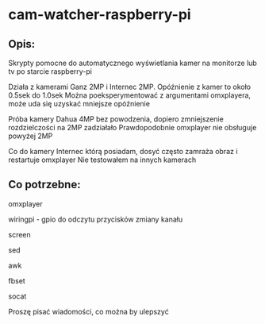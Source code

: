 # cam-watcher-raspberry-pi

## Opis:

Skrypty pomocne do automatycznego wyświetlania kamer na monitorze lub tv
po starcie raspberry-pi

Działa z kamerami Ganz 2MP i Internec 2MP.
Opóźnienie z kamer to około 0.5sek do 1.0sek
Można poeksperymentować z argumentami omxplayera,
może uda się uzyskać mniejsze opóźnienie

Próba kamery Dahua 4MP bez powodzenia, 
dopiero zmniejszenie rozdzielczości na 2MP zadziałało
Prawdopodobnie omxplayer nie obsługuje powyżej 2MP

Co do kamery Internec którą posiadam,
dosyć często zamraża obraz i restartuje omxplayer
Nie testowałem na innych kamerach


## Co potrzebne:

omxplayer

wiringpi - gpio do odczytu przycisków zmiany kanału

screen

sed

awk

fbset

socat


Proszę pisać wiadomości, co można by ulepszyć


